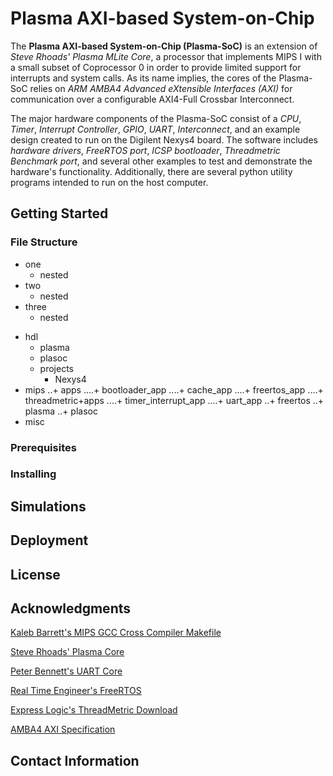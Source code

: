 # Plasma AXI-based System-on-Chip 

The **Plasma AXI-based System-on-Chip (Plasma-SoC)** is an extension of *Steve Rhoads' Plasma MLite Core*, a processor that implements MIPS I with a small subset of Coprocessor 0 in order to provide limited support for interrupts and system calls. As its name implies, the cores of the Plasma-SoC relies on *ARM AMBA4 Advanced eXtensible Interfaces (AXI)* for communication over a configurable AXI4-Full Crossbar Interconnect.

The major hardware components of the Plasma-SoC consist of a *CPU*, *Timer*, *Interrupt Controller*, *GPIO*, *UART*, *Interconnect*, and an example design created to run on the Digilent Nexys4 board. The software includes *hardware drivers*, *FreeRTOS port*, *ICSP bootloader*, *Threadmetric Benchmark port*, and several other examples to test and demonstrate the hardware's functionality. Additionally, there are several python utility programs intended to run on the host computer.

## Getting Started

### File Structure

* one
   * nested
* two
   * nested
* three
   * nested
+ hdl
   + plasma
   + plasoc
   + projects
      + Nexys4
+ mips
..+ apps
....+ bootloader_app
....+ cache_app
....+ freertos_app
....+ threadmetric+apps
....+ timer\_interrupt\_app
....+ uart_app
..+ freertos
..+ plasma
..+ plasoc
+ misc

### Prerequisites

### Installing

## Simulations

## Deployment

## License

## Acknowledgments

[Kaleb Barrett's MIPS GCC Cross Compiler Makefile](https://github.com/ktbarrett/gcc-cross)

[Steve Rhoads' Plasma Core](https://opencores.org/project,plasma)

[Peter Bennett's UART Core](https://github.com/pabennett/uart)

[Real Time Engineer's FreeRTOS](http://www.freertos.org/)

[Express Logic's ThreadMetric Download](http://rtos.com/DownloadCenter/Thread-MetricForm.php)

[AMBA4 AXI Specification](http://www.gstitt.ece.ufl.edu/courses/fall15/eel4720_5721/labs/refs/AXI4_specification.pdf)

## Contact Information






